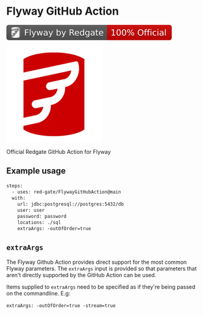 # Flyway GitHub Action

![Badge](./badge.svg)

![Flyway logo](./flyway.png)

Official Redgate GitHub Action for Flyway

## Example usage

```
steps:
  - uses: red-gate/FlywayGitHubAction@main
  with:
    url: jdbc:postgresql://postgres:5432/db
    user: user
    password: password
    locations: ./sql
    extraArgs: -outOfOrder=true
```

## `extraArgs`

The Flyway Github Action provides direct support for the most common Flyway parameters. The `extraArgs` input is provided so that parameters that aren't directly supported by the GitHub Action can be used.

Items supplied to `extraArgs` need to be specified as if they're being passed on the commandline. E.g:

`extraArgs: -outOfOrder=true -stream=true`
